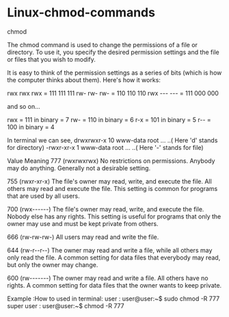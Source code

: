 Linux-chmod-commands
====================
chmod

The chmod command is used to change the permissions of a file or directory. To use it, you specify the desired permission settings and the file or files that you wish to modify.

It is easy to think of the permission settings as a series of bits (which is how the computer thinks about them). Here's how it works:

rwx rwx rwx = 111 111 111
rw- rw- rw- = 110 110 110
rwx --- --- = 111 000 000

and so on...

rwx = 111 in binary = 7
rw- = 110 in binary = 6
r-x = 101 in binary = 5
r-- = 100 in binary = 4

In terminal we can see,
  drwxrwxr-x 10 www-data root ... ..( Here 'd' stands for directory)
  -rwxr-xr-x  1 www-data root ... ..( Here '-' stands for file)  
  
Value	Meaning
777   (rwxrwxrwx) No restrictions on permissions. Anybody may do anything. Generally not a desirable setting.

755   (rwxr-xr-x) The file's owner may read, write, and execute the file. All others may read and execute the file. This setting is common for programs that are used by all users.

700   (rwx------) The file's owner may read, write, and execute the file. Nobody else has any rights. This setting is useful for programs that only the owner may use and must be kept private from others.

666   (rw-rw-rw-) All users may read and write the file.

644   (rw-r--r--) The owner may read and write a file, while all others may only read the file. A common setting for data files that everybody may read, but only the owner may change.

600   (rw-------) The owner may read and write a file. All others have no rights. A common setting for data files that the owner wants to keep private.

Example :How to used in terminal:
  user :
  user@user:~$ sudo chmod -R 777 
  super user :
  user@user:~$ chmod -R 777
    


  
  
